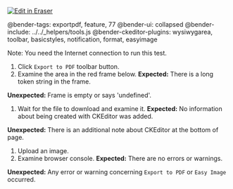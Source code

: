 <p><a target="_blank" href="https://app.eraser.io/workspace/FKS9r8QnGLHe6GXZ1xJr" id="edit-in-eraser-github-link"><img alt="Edit in Eraser" src="https://firebasestorage.googleapis.com/v0/b/second-petal-295822.appspot.com/o/images%2Fgithub%2FOpen%20in%20Eraser.svg?alt=media&amp;token=968381c8-a7e7-472a-8ed6-4a6626da5501"></a></p>

@bender-tags: exportpdf, feature, 77
@bender-ui: collapsed
@bender-include: ../../_helpers/tools.js
@bender-ckeditor-plugins: wysiwygarea, toolbar, basicstyles, notification, format, easyimage

Note: You need the Internet connection to run this test.

1. Click `Export to PDF`  toolbar button.
2. Examine the area in the red frame below.
 **Expected:** There is a long token string in the frame.

 **Unexpected:** Frame is empty or says 'undefined'.

1. Wait for the file to download and examine it.
 **Expected:** No information about being created with CKEditor was added.

 **Unexpected:** There is an additional note about CKEditor at the bottom of page.

1. Upload an image.
2. Examine browser console.
 **Expected:** There are no errors or warnings.

 **Unexpected:** Any error or warning concerning `Export to PDF` or `Easy Image` occurred.



<!--- Eraser file: https://app.eraser.io/workspace/FKS9r8QnGLHe6GXZ1xJr --->